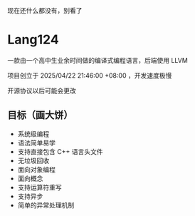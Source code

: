现在还什么都没有，别看了

# Lang124
一款由一个高中生业余时间做的编译式编程语言，后端使用 LLVM

项目创立于 2025/04/22 21:46:00 +08:00 ，开发速度极慢

开源协议以后可能会更改

## 目标（画大饼）
* 系统级编程
* 语法简单易学
* 支持直接包含 C++ 语言头文件
* 无垃圾回收
* 面向对象编程
* 面向概念
* 支持运算符重写
* 支持异步
* 简单的异常处理机制
